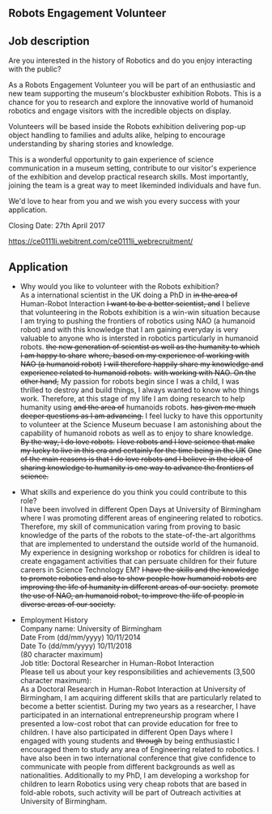  Robots Engagement Volunteer
 ---

## Job description

Are you interested in the history of Robotics and do you enjoy interacting with the public?

As a Robots Engagement Volunteer you will be part of an enthusiastic and new team supporting the museum's blockbuster exhibition Robots. This is a chance for you to research and explore the innovative world of humanoid robotics and engage visitors with the incredible objects on display.

Volunteers will be based inside the Robots exhibition delivering pop-up object handling to families and adults alike, helping to encourage understanding by sharing stories and knowledge.

This is a wonderful opportunity to gain experience of science communication in a museum setting, contribute to our visitor's experience of the exhibition and develop practical research skills. Most importantly, joining the team is a great way to meet likeminded individuals and have fun.

We'd love to hear from you and we wish you every success with your application.

Closing Date: 27th April 2017

https://ce0111li.webitrent.com/ce0111li_webrecruitment/


## Application

* Why would you like to volunteer with the Robots exhibition?  
As a international scientist in the UK doing a PhD in ~~in the area of~~
Human-Robot Interaction ~~I want to be a better scientist, and~~
I believe that volunteering in the Robots exhibition is a win-win situation
because I am trying to pushing the frontiers of robotics using NAO (a humanoid robot)
and with this knowledge that I am gaining everyday is very valuable to
anyone who is intersted in robotics particularly in humanoid robots.
~~the new generation of scientist as well as the humanity to which I am happy to share~~
~~where, based on my experience of working with NAO (a humanoid robot)~~
~~I will therefore happily share my knowledge and experience related to humanoid robots.~~
 ~~with working with NAO.  On the other hand,~~
My passion for robots begin since I was a child, I was thrilled to destroy and
build things, I always wanted to know who things work. Therefore, at this stage
of my life I am doing research to help humanity using
~~and the area of~~
humanoids robots.
~~has given me much deeper questions as I am advancing.~~
I feel lucky to have this opportunity to volunteer at the Science Museum
becuase I am astonishing about the capability of humanoid robots as  well as
to enjoy to share knowledge.
~~By the way, I do love robots.~~
~~I love robots and I love science that make my lucky to live in this era and
certainly for the time being in the UK~~
~~One of the main reasons is that I do love robots and I believe in the idea of
sharing knowledge to humanity is one way to advance the frontiers of science.~~


* What skills and experience do you think you could contribute to this role?  
I have been involved in different Open Days at University of Birmingham where
I was promoting different areas of engineering related to robotics.
Therefore, my skill of communication varing from
proving to basic knowledge of the parts of the robots to the state-of-the-art
algorithms that are implemented to understand the outside world of the humanoid.
My experience in designing workshop or robotics for children is ideal to create
engagament activities that can persuate children for their future careers in
Science Technology EM?
~~I have the skills and the knowledge to promote robotics and also to show people
how humanoid robots are improving the life of humanity in different areas of
our society.~~
~~promote the use of NAO, an humanoid robot, to improve the life of people in
diverse areas of our society.~~


* Employment History  
Company name: University of Birmingham  
Date From (dd/mm/yyyy) 10/11/2014  
Date To (dd/mm/yyyy) 10/11/2018  
(80 character maximum)  
Job title: Doctoral Researcher in Human-Robot Interaction    
Please tell us about your key responsibilities and achievements (3,500 character maximum):  
As a Doctoral Research in Human-Robot Interaction at University of Birmingham,
I am acquiring different skills that are particularly related to become a better
scientist. During my two years as a researcher, I have participated in an
international entrepreneurship program where I presented a low-cost robot that
can provide education for free to children. I have also participated in different
Open Days where I engaged with young students and ~~through~~ by being enthusiastic
I encouraged them to study any area of Engineering related to robotics. I have also
been in two international conference that give confidence to communicate with people
from different backgrounds as well as nationalities.
Additionally to my PhD, I am developing a workshop for children to learn Robotics
using very cheap robots that are based in fold-able robots, such activity will be
part of Outreach activities at University of Birmingham.
